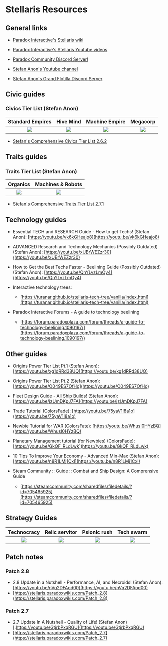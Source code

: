 # Stellaris Resources

## General links

- [Paradox Interactive's Stellaris wiki](https://stellaris.paradoxwikis.com/Stellaris_Wiki) 

- [Paradox Interactive's Stellaris Youtube videos](https://www.youtube.com/playlist?list=PL4hR-M4rl7uddAwqx5teD_wuqmrTa-lTm)

- [Paradox Community Discord Server!](https://discord.com/invite/ParadoxMP)

- [Stefan Anon's Youtube channel](https://www.youtube.com/channel/UC_2sl-9BfzTA2Lby4hMG0_A/videos)

- [Stefan Anon's Grand Flotilla Discord Server](https://discord.gg/aG5BEyW)


## Civic guides

### Civics Tier List (Stefan Anon)

| **Standard Empires** | **Hive Mind** | **Machine Empire** | **Megacorp** |
|:-:|:-:|:-:|:-:|
[![](https://i.ytimg.com/vi/bNdHs4LB1lw/default.jpg)](https://youtu.be/bNdHs4LB1lw)|[![](https://i.ytimg.com/vi/LQ9d7H2uZF4/default.jpg)](https://youtu.be/LQ9d7H2uZF4)|[![](https://i.ytimg.com/vi/eYos5ew2qqY/default.jpg)](https://youtu.be/eYos5ew2qqY)|[![](https://i.ytimg.com/vi/roho0r8PGkw/default.jpg)](https://youtu.be/roho0r8PGkw)|

- [Stefan's Comprehensive Civics Tier List 2.6.2](https://cdn.discordapp.com/attachments/598211045332484148/692818626193129504/Ultimate_Tier_List_Federations_III.png)


## Traits guides

### Traits Tier List (Stefan Anon)

| **Organics** | **Machines & Robots** |
|:-:|:-:|
|[![](https://i.ytimg.com/vi/-VrM722vlnU/default.jpg)](https://youtu.be/-VrM722vlnU)|[![](https://i.ytimg.com/vi/tE3G3pKodWI/default.jpg)](https://youtu.be/tE3G3pKodWI)|

- [Stefan's Comprehensive Traits Tier List 2.7.1](https://cdn.discordapp.com/attachments/598211045332484148/709190717683138650/Traits_Feds_Complete.png)


## Technology guides
  
- Essential TECH and RESEARCH Guide - How to get Techs! (Stefan Anon): [https://youtu.be/vk6kGHeajo8](https://youtu.be/vk6kGHeajo8)

- ADVANCED Research and Technology Mechanics (Possibly Outdated) (Stefan Anon): [https://youtu.be/xUBrWEZzr30](https://youtu.be/xUBrWEZzr30)

- How to Get the Best Techs Faster - Beelining Guide (Possibly Outdated) (Stefan Anon): [https://youtu.be/QnYLvzLmOy4](https://youtu.be/QnYLvzLmOy4)

- Interactive technology trees:
  - [https://turanar.github.io/stellaris-tech-tree/vanilla/index.html](https://turanar.github.io/stellaris-tech-tree/vanilla/index.html)
  
- Paradox Interactive Forums - A guide to technology beelining
  - [https://forum.paradoxplaza.com/forum/threads/a-guide-to-technology-beelining.1090197/](https://forum.paradoxplaza.com/forum/threads/a-guide-to-technology-beelining.1090197/)


## Other guides

- Origins Power Tier List Pt.1 (Stefan Anon): [https://youtu.be/xg1dRRd38UQ](https://youtu.be/xg1dRRd38UQ)
	
- Origins Power Tier List Pt.2 (Stefan Anon): [https://youtu.be/O049ES7OfHo](https://youtu.be/O049ES7OfHo)
	
- Fleet Design Guide - All Ship Builds! (Stefan Anon): [https://youtu.be/jzUmDKpJ7FA](https://youtu.be/jzUmDKpJ7FA)
	
- Trade Tutorial (ColorsFade): [https://youtu.be/75yaV1I8a1o](https://youtu.be/75yaV1I8a1o)
	
- Newbie Tutorial for WAR (ColorsFate): [https://youtu.be/WhusI0HYzBQ](https://youtu.be/WhusI0HYzBQ)
	
- Planetary Management tutorial (for Newbies) (ColorsFade): [https://youtu.be/GkQF_RLdLwk](https://youtu.be/GkQF_RLdLwk)

- 10 Tips To Improve Your Economy - Advanced Min-Max (Stefan Anon): [https://youtu.be/n8R1LMj1CxI](https://youtu.be/n8R1LMj1CxI)
	
- Steam Community :: Guide :: Combat and Ship Design: A Comprensive Guide
  - [https://steamcommunity.com/sharedfiles/filedetails/?id=705465925](https://steamcommunity.com/sharedfiles/filedetails/?id=705465925)


## Strategy Guides

| **Technocracy** | **Relic servitor** | **Psionic rush** | **Tech swarm** |
|:-:|:-:|:-:|:-:|
|[![](https://i.ytimg.com/vi/i3iDYYyQX2M/default.jpg)](https://youtu.be/i3iDYYyQX2M)|[![](https://i.ytimg.com/vi/oLJd_hvjhiQ/default.jpg)](https://youtu.be/oLJd_hvjhiQ)|[![](https://i.ytimg.com/vi/8S6VfN2WVkY/default.jpg)](https://youtu.be/8S6VfN2WVkY)|[![](https://i.ytimg.com/vi/J3WOvXPvTM4/default.jpg)](https://youtu.be/J3WOvXPvTM4)|


## Patch notes

### Patch 2.8
- 2.8 Update in a Nutshell - Performance, AI, and Necroids! (Stefan Anon): [https://youtu.be/nVq2DFAod00](https://youtu.be/nVq2DFAod00)
- [https://stellaris.paradoxwikis.com/Patch_2.8](https://stellaris.paradoxwikis.com/Patch_2.8)

### Patch 2.7
- 2.7 Update In A Nutshell - Quality of Life! (Stefan Anon) [:https://youtu.be/GtjrbPxqRGU](https://youtu.be/GtjrbPxqRGU)
- [https://stellaris.paradoxwikis.com/Patch_2.7](https://stellaris.paradoxwikis.com/Patch_2.7)
